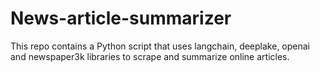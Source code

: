 # News-article-summarizer
This repo contains a Python script that uses langchain, deeplake, openai and newspaper3k libraries to scrape and summarize online articles.
